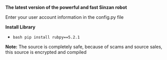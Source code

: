 **The latest version of the powerful and fast Sinzan robot**

Enter your user account information in the config.py file

**Install Library**
- ```bash pip install rubpy==5.2.1```

**Note:** The source is completely safe, because of scams and source sales, this source is encrypted and compiled
